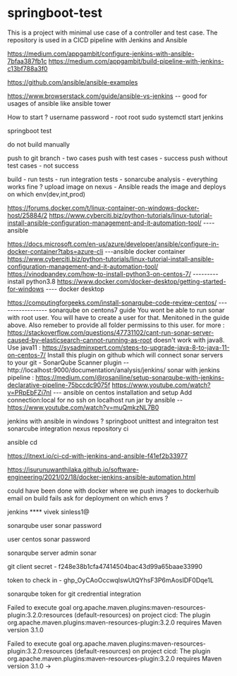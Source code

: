 # springboot-test
This is a project with minimal use case of a controller and test case. The repository is used in a CICD pipeline with Jenkins and Ansible


https://medium.com/appgambit/configure-jenkins-with-ansible-7bfaa387fb1c
https://medium.com/appgambit/build-pipeline-with-jenkins-c13bf788a3f0

https://github.com/ansible/ansible-examples


https://www.browserstack.com/guide/ansible-vs-jenkins -- good for usages of ansible like ansible tower




How to start ?
username password - root root
sudo systemctl start jenkins






















springboot test

do not build manually

push to git branch -
two cases
push with test cases - success
push without test cases - not success

build - run tests - run integration tests - sonarcube analysis - everything works fine ?
upload image on nexus - Ansible reads the image and deploys on which env(dev,int,prod)


https://forums.docker.com/t/linux-container-on-windows-docker-host/25884/2
https://www.cyberciti.biz/python-tutorials/linux-tutorial-install-ansible-configuration-management-and-it-automation-tool/ ----ansible


https://docs.microsoft.com/en-us/azure/developer/ansible/configure-in-docker-container?tabs=azure-cli ---ansible docker container
https://www.cyberciti.biz/python-tutorials/linux-tutorial-install-ansible-configuration-management-and-it-automation-tool/
https://vinodpandey.com/how-to-install-python3-on-centos-7/         ---------install python3.8
https://www.docker.com/docker-desktop/getting-started-for-windows   ---- docker desktop

https://computingforgeeks.com/install-sonarqube-code-review-centos/              ----------------- sonarqube on centons7 guide
You wont be able to run sonar with root user. You will have to create a user for that. Menitoned in the guide above.
Also remeber to provide all folder permissins to this user.  for more : https://stackoverflow.com/questions/47731102/cant-run-sonar-server-caused-by-elasticsearch-cannot-running-as-root
doesn't work with java8. Use java11 : https://sysadminxpert.com/steps-to-upgrade-java-8-to-java-11-on-centos-7/
Install this plugin on github which will connect sonar servers to your git - SonarQube Scanner plugin -- http://localhost:9000/documentation/analysis/jenkins/
sonar with jenkins pipeline : https://medium.com/@rosaniline/setup-sonarqube-with-jenkins-declarative-pipeline-75bccdc9075f
https://www.youtube.com/watch?v=PRpEbFZi7nI --- ansible on centos installation and setup
Add connection:local for no ssh on localhost run jar by ansible -- https://www.youtube.com/watch?v=muQmkzNL7B0




jenkins with ansible in windows ?
springboot unittest and integraiton test
sonarcube integration
nexus repository
ci

ansible
cd





https://itnext.io/ci-cd-with-jenkins-and-ansible-f41ef2b33977

https://isurunuwanthilaka.github.io/software-engineering/2021/02/18/docker-jenkins-ansible-automation.html




could have been done with docker where we push images to dockerhuib
email on build fails
ask for deployment on which envs ?


jenkins ****
vivek sinless1@

sonarqube user
sonar password


user centos
sonar password

sonarqube server
admin sonar



git  client secret - f248e38b1cfa47414504bac43d99a65baae33990

token to check in - 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


sonarqube token for git credrential integration






Failed to execute goal org.apache.maven.plugins:maven-resources-plugin:3.2.0:resources (default-resources) on project cicd:
The plugin org.apache.maven.plugins:maven-resources-plugin:3.2.0 requires Maven version 3.1.0



Failed to execute goal org.apache.maven.plugins:maven-resources-plugin:3.2.0:resources (default-resources) on project cicd:
The plugin org.apache.maven.plugins:maven-resources-plugin:3.2.0 requires Maven version 3.1.0 ->